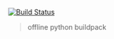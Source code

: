 [![Build Status](https://travis-ci.org/goodrain/buildpacks-repo.svg?branch=python)](https://travis-ci.org/goodrain/buildpacks-repo)

> offline python buildpack